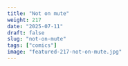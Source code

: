 ```yaml
---
title: "Not on mute"
weight: 217
date: "2025-07-11"
draft: false
slug: "not-on-mute"
tags: ["comics"]
image: "featured-217-not-on-mute.jpg"
---
```

